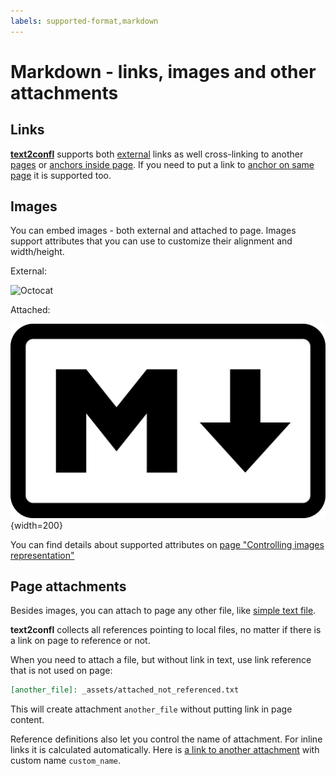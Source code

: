 ```yaml
---
labels: supported-format,markdown
---
```


# Markdown - links, images and other attachments

## Links

[**text2confl**](https://github.com/zeldigas/text2confl) supports both [external] links as well cross-linking to
another [pages](../../storage-formats.md) or [anchors inside page](../../storage-formats.md#markdown). If you need to
put a
link to [anchor on same page](#images) it is supported too.

## Images

You can embed images - both external and attached to page. Images support attributes that you can use to customize their
alignment and width/height.

External:

![Octocat](https://myoctocat.com/assets/images/base-octocat.svg)

Attached:

![markdown logo](./markdown.png){width=200}

[external]: https://example.org

You can find details about supported attributes
on [page "Controlling images representation"](../../user-guide/image-attributes.md)

## Page attachments

Besides images, you can attach to page any other file, like [simple text file](_assets/sample_file.txt).

**text2confl** collects all references pointing to local files, no matter if there is a link on page to reference or
not.

When you need to attach a file, but without link in text, use link reference that is not used on page:

```markdown
[another_file]: _assets/attached_not_referenced.txt
```

This will create attachment `another_file` without putting link in page content.

Reference definitions also let you control the name of attachment. For inline links it is calculated automatically. Here
is [a link to another attachment][custom_name] with custom name `custom_name`.

[another_file]: _assets/attached_not_referenced.txt

[custom_name]: _assets/sample_file.txt